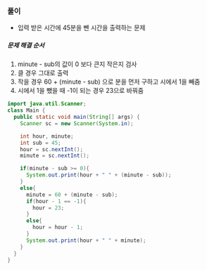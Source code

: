 ### 풀이
* 입력 받은 시간에 45분을 뺀 시간을 출력하는 문제

##### 문제 해결 순서
1. minute - sub의 값이 0 보다 큰지 작은지 검사
2. 클 경우 그대로 출력
3. 작을 경우 60 + (minute - sub) 으로 분을 먼저 구하고 시에서 1을 빼줌
4. 시에서 1을 뺐을 때 -1이 되는 경우 23으로 바꿔줌

```java
import java.util.Scanner;
class Main {
  public static void main(String[] args) {
    Scanner sc = new Scanner(System.in);

    int hour, minute;
    int sub = 45;
    hour = sc.nextInt();
    minute = sc.nextInt();

    if(minute - sub >= 0){
      System.out.print(hour + " " + (minute - sub));
    }
    else{
      minute = 60 + (minute - sub);
      if(hour - 1 == -1){
        hour = 23;
      }
      else{
        hour = hour - 1;
      }
      System.out.print(hour + " " + minute);
    }
  }
}
```
